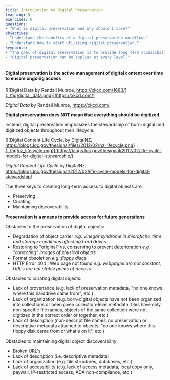 ```yaml
---
title: Introduction to Digital Preservation
teaching: 5
exercises: 0
questions:
- "What is digital preservation and why should I care?"
objectives:
- "Understand the benefits of a digital preservation workflow."
- "Understand how to start utilizing digital preservation."
keypoints:
- "The goal of digital preservation is to provide long term accessibility to digitized and born-digital materials."
- "Digital preservation can be applied at every level."
---
```


#### Digital preservation is the active management of digital content over time to ensure ongoing access


[![Digital Data by Randall Munroe, https://xkcd.com/1683/](../fig/digital_data.png)](https://xkcd.com/)

*Digital Data* by Randall Munroe, <https://xkcd.com/>

**Digital preservation does NOT mean that everything should be digitized**

Instead, digital preservation emphasizes the stewardship of born-digital and digitized objects throughout their lifecycle: 

[![Digital Content Life Cycle, by DigitalNZ, https://blogs.loc.gov/thesignal/files/2012/02/nz_lifecycle.png](../fig/nz_lifecycle.png)](https://blogs.loc.gov/thesignal/2012/02/life-cycle-models-for-digital-stewardship/)

*Digital Content Life Cycle* by DigitalNZ, <https://blogs.loc.gov/thesignal/2012/02/life-cycle-models-for-digital-stewardship/>


The three keys to creating long-term access to digital objects are:

*	Preserving
*	Curating
*	Maintaining discoverability

**Preservation is a means to provide access for future generations** 

Obstacles to the preservation of digital objects:
*	Degradation of object carrier *e.g. vinegar syndrome in microfiche, time and storage conditions affecting hard drives*
*	Restoring to "original" vs. conserving to prevent deterioration *e.g. "correcting" images of physical objects*
*	Format obsoletion *e.g. floppy discs*
*	HTTP Error 404 : Web page not found *e.g. webpages are not constant, URL's are not stable points of access*

Obstacles to curating digital objects:
* Lack of provenance (e.g. lack of preservation metadata, "no one knows where this harddrive came from", etc.)
* Lack of organization (e.g. born-digital objects have not been organized into collections or been given collection-level metadata, files have only non-specific file names, objects of the same collection were not digitized in the correct order or together, etc.)
* Lack of description (non-descript file names, no preservation or descriptive metadata attached to objects, "no one knows where this floppy disk came from or what's on it", etc.)

Obstacles to maintaining digital object discoverability:
* Broken URL's
* Lack of description (i.e. descriptive metadata)
* Lack of organization (e.g. file structures, databases, etc.)
* Lack of accessibility (e.g. lack of access metadata, local copy only, paywall, IP-restricted access, ADA non-compliance, etc.)




